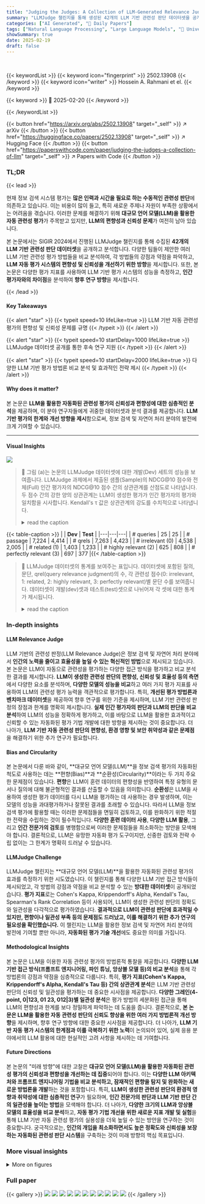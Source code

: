 ```yaml
---
title: "Judging the Judges: A Collection of LLM-Generated Relevance Judgements"
summary: "LLMJudge 챌린지를 통해 생성된 42개의 LLM 기반 관련성 판단 데이터셋을 공개, LLM 자동 평가 시스템의 편향성 및 신뢰성 문제를 분석하고, 향후 연구 방향 제시."
categories: ["AI Generated", "🤗 Daily Papers"]
tags: ["Natural Language Processing", "Large Language Models", "🏢 University College London",]
showSummary: true
date: 2025-02-19
draft: false
---
```


<br>

{{< keywordList >}}
{{< keyword icon="fingerprint" >}} 2502.13908 {{< /keyword >}}
{{< keyword icon="writer" >}} Hossein A. Rahmani et el. {{< /keyword >}}
 
{{< keyword >}} 🤗 2025-02-20 {{< /keyword >}}
 
{{< /keywordList >}}

{{< button href="https://arxiv.org/abs/2502.13908" target="_self" >}}
↗ arXiv
{{< /button >}}
{{< button href="https://huggingface.co/papers/2502.13908" target="_self" >}}
↗ Hugging Face
{{< /button >}}
{{< button href="https://paperswithcode.com/paper/judging-the-judges-a-collection-of-llm" target="_self" >}}
↗ Papers with Code
{{< /button >}}




### TL;DR


{{< lead >}}

현재 정보 검색 시스템 평가는 **많은 인력과 시간을 필요로 하는 수동적인 관련성 판단**에 의존하고 있습니다. 이는 비용이 많이 들고, 특히 새로운 주제나 자원이 부족한 상황에서는 어려움을 겪습니다. 이러한 문제를 해결하기 위해 **대규모 언어 모델(LLM)을 활용한 자동 관련성 평가**가 주목받고 있지만, **LLM의 편향성과 신뢰성 문제**가 여전히 남아 있습니다.

본 논문에서는 SIGIR 2024에서 진행된 LLMJudge 챌린지를 통해 수집된 **42개의 LLM 기반 관련성 판단 데이터셋**을 공개하고 분석합니다. 다양한 팀들이 제안한 여러 LLM 기반 관련성 평가 방법들을 비교 분석하여, 각 방법들의 강점과 약점을 파악하고, **LLM 자동 평가 시스템의 편향성 및 신뢰성을 개선하기 위한 방향**을 제시합니다. 또한, 본 논문은 다양한 평가 지표를 사용하여 LLM 기반 평가 시스템의 성능을 측정하고, **인간 평가자와의 차이점**을 분석하여 **향후 연구 방향**을 제시합니다.

{{< /lead >}}


#### Key Takeaways

{{< alert "star" >}}
{{< typeit speed=10 lifeLike=true >}} LLM 기반 자동 관련성 평가의 편향성 및 신뢰성 문제를 규명 {{< /typeit >}}
{{< /alert >}}

{{< alert "star" >}}
{{< typeit speed=10 startDelay=1000 lifeLike=true >}} LLMJudge 데이터셋 공개를 통한 후속 연구 지원 {{< /typeit >}}
{{< /alert >}}

{{< alert "star" >}}
{{< typeit speed=10 startDelay=2000 lifeLike=true >}} 다양한 LLM 기반 평가 방법론 비교 분석 및 효과적인 전략 제시 {{< /typeit >}}
{{< /alert >}}

#### Why does it matter?
본 논문은 **LLM을 활용한 자동화된 관련성 평가의 신뢰성과 편향성에 대한 심층적인 분석**을 제공하며, 이 분야 연구자들에게 귀중한 데이터셋과 분석 결과를 제공합니다. **LLM 기반 평가의 한계와 개선 방향을 제시**함으로써, 정보 검색 및 자연어 처리 분야의 발전에 크게 기여할 수 있습니다.

------
#### Visual Insights



![](https://arxiv.org/html/2502.13908/x1.png)

> 🔼 그림 (a)는 논문의 LLMJudge 데이터셋에 대한 개발(Dev) 세트의 성능을 보여줍니다.  LLMJudge 과제에서 제출된 샘플(Sample)의 NDCG@10 점수와 전체(Full) 인간 평가자의 NDCG@10 점수 간의 상관관계를 산점도로 나타냅니다.  두 점수 간의 강한 양의 상관관계는 LLM이 생성한 평가가 인간 평가자의 평가와 일치함을 시사합니다.  Kendall's τ 값은 상관관계의 강도를 수치적으로 나타냅니다.
> <details>
> <summary>read the caption</summary>
> (a) Dev set
> </details>





{{< table-caption >}}
| | **Dev** | **Test** |
|---|---|---|
| # queries | 25 | 25 |
| # passage | 7,224 | 4,414 |
| # qrels | 7,263 | 4,423 |
| # irrelevant (0) | 4,538 | 2,005 |
| # related (1) | 1,403 | 1,233 |
| # highly relevant (2) | 625 | 808 |
| # perfectly relevant (3) | 697 | 377 |{{< /table-caption >}}

> 🔼 LLMJudge 데이터셋의 통계를 보여주는 표입니다.  데이터셋에 포함된 질의, 문단, qrel(query relevance judgment)의 수, 각 관련성 점수(0: irrelevant, 1: related, 2: highly relevant, 3: perfectly relevant)별 문단 수를 보여줍니다.  데이터셋이 개발(dev)셋과 테스트(test)셋으로 나뉘어져 각 셋에 대한 통계가 제시됩니다.
> <details>
> <summary>read the caption</summary>
> Table 1. Statistics of LLMJudge Dataset
> </details>





### In-depth insights


#### LLM Relevance Judge
LLM 기반의 관련성 판정(LLM Relevance Judge)은 정보 검색 및 자연어 처리 분야에서 **인간의 노력을 줄이고 효율성을 높일 수 있는 혁신적인 방법**으로 제시되고 있습니다. 본 논문은 LLM이 자동으로 관련성을 평가하는 다양한 접근 방식을 평가하고 비교 분석한 결과를 제시합니다.  **LLM이 생성한 관련성 판단의 편향성, 신뢰성 및 효율성 등의 측면**에서 다양한 요소를 분석하며, **다양한 모델의 성능을 비교**하고 여러 가지 평가 지표를 사용하여 LLM의 관련성 평가 능력을 객관적으로 평가합니다.  특히, **개선된 평가 방법론과 벤치마크 데이터셋**을 제공하여 향후 연구를 위한 기준을 제시하며, LLM 기반 관련성 판정의 장점과 한계를 명확히 제시합니다.  **실제 인간 평가자의 판단과 LLM의 판단을 비교 분석**하여 LLM의 성능을 정확하게 평가하고, 이를 바탕으로  LLM을 활용한 효과적이고 신뢰할 수 있는 자동화된 평가 기법 개발에 대한 방향을 제시하는 것이 중요합니다.  더 나아가,  **LLM 기반 자동 관련성 판단의 편향성, 환경 영향 및 보안 취약성과 같은 문제점**을 해결하기 위한 추가 연구가 필요합니다.

#### Bias and Circularity
본 논문에서 다룬 바와 같이, **대규모 언어 모델(LLM)**을 정보 검색 평가의 자동화된 척도로 사용하는 데는 **편향(Bias)**과 **순환성(Circularity)**이라는 두 가지 주요한 문제점이 있습니다.  **편향**은 LLM이 훈련 데이터의 편향성을 반영하여 특정 유형의 문서나 질의에 대해 불균형적인 결과를 산출할 수 있음을 의미합니다.  **순환성**은 LLM을 사용하여 생성한 평가 데이터를 다시 LLM을 평가하는 데 사용하는 경우 발생하며, 이는 모델의 성능을 과대평가하거나 잘못된 결과를 초래할 수 있습니다. 따라서 LLM을 정보 검색 평가에 활용할 때는 이러한 문제점들을 면밀히 검토하고, 이를 완화하기 위한 적절한 전략을 수립하는 것이 필수적입니다.  **다양한 훈련 데이터 사용**, **다양한 LLM 활용**, 그리고 **인간 전문가의 검토**를 병행함으로써 이러한 문제점들을 최소화하는 방안을 모색해야 합니다.  결론적으로, LLM은 유망한 자동화 평가 도구이지만, 신중한 검토와 전략 수립 없이는 그 한계가 명확히 드러날 수 있습니다.

#### LLMJudge Challenge
LLMJudge 챌린지는 **대규모 언어 모델(LLM)**을 활용한 자동화된 관련성 평가의 효과를 측정하기 위한 시도였습니다.  이 챌린지를 통해 다양한 LLM 기반 접근 방식들이 제시되었고, 각 방법의 강점과 약점을 비교 분석할 수 있는 **방대한 데이터셋**이 공개되었습니다.  **평가 지표**로는 Cohen's Kappa, Krippendorff's Alpha, Kendall's Tau, Spearman's Rank Correlation 등이 사용되어, LLM이 생성한 관련성 판단의 정확도와 일관성을 다각적으로 평가하였습니다.  **결과적으로 LLM이 관련성 판단에 효과적일 수 있지만, 편향이나 일관성 부족 등의 문제점도 드러났고, 이를 해결하기 위한 추가 연구의 필요성을 확인했습니다.**  이 챌린지는 LLM을 활용한 정보 검색 및 자연어 처리 분야의 발전에 기여할 뿐만 아니라,  **자동화된 평가 기술 개선**에도 중요한 의미를 가집니다.

#### Methodological Insights
본 논문은 LLM을 이용한 자동 관련성 평가의 방법론적 통찰을 제공합니다. **다양한 LLM 기반 접근 방식(프롬프트 엔지니어링, 파인 튜닝, 앙상블 모델 등)의 비교 분석**을 통해 각 방법론의 강점과 약점을 심층적으로 다룹니다. 특히, **평가 지표(Cohen's Kappa, Krippendorff's Alpha, Kendall's Tau 등) 간의 상관관계 분석**은 LLM 기반 관련성 판단의 신뢰성 및 일관성을 평가하는 데 중요한 시사점을 제공합니다. **다양한 그레인(4-point, 0|123, 01 23, 012|3)별 일관성 분석**은 평가 방법의 세분화된 접근을 통해 LLM의 편향성과 한계를 보다 정밀하게 파악하는 데 도움을 줍니다.  결론적으로, **본 논문은 LLM을 활용한 자동 관련성 판단의 신뢰도 향상을 위한 여러 가지 방법론적 개선 방향**을 제시하며, 향후 연구 방향에 대한 중요한 시사점을 제공합니다.  더 나아가, **LLM 기반 자동 평가 시스템의 한계점과 이를 극복하기 위한 노력**이 논의되어 있어,  실제 응용 분야에서의 LLM 활용에 대한 현실적인 고려 사항을 제시하는 데 기여합니다.

#### Future Directions
본 논문의 "미래 방향"에 대한 고찰은 **대규모 언어 모델(LLM)을 활용한 자동화된 관련성 평가의 신뢰성과 편향성을 개선하는 데 집중**되어야 합니다.  이는 **다양한 LLM 아키텍처와 프롬프트 엔지니어링 기법을 비교 분석하고, 잠재적인 편향을 탐지 및 완화하는 새로운 방법론을 개발**하는 것을 포함합니다.  특히, **LLM이 생성한 관련성 판단의 환경적 영향과 취약성에 대한 심층적인 연구**가 필요하며, **인간 전문가의 판단과 LLM 기반 판단 간의 일관성을 높이는 방법**을 모색해야 합니다.  더 나아가, **다양한 크기의 LLM과 앙상블 모델의 효율성을 비교 분석**하고, **자동 평가 기법 개선을 위한 새로운 지표 개발 및 실험**을 통해 LLM 기반 자동 관련성 평가의 실용성을 더욱 높일 수 있는 방안을 연구하는 것이 중요합니다.  궁극적으로는, **인간의 개입을 최소화하면서도 높은 정확도와 신뢰성을 보장하는 자동화된 관련성 판단 시스템**을 구축하는 것이 미래 방향의 핵심 목표입니다.


### More visual insights

<details>
<summary>More on figures
</summary>


![](https://arxiv.org/html/2502.13908/x2.png)

> 🔼 그림 (b)는 논문의 LLMJudge 데이터셋에 대한 통계를 보여주는 표의 테스트 세트에 대한 부분입니다.  테스트 세트는 25개의 질의, 4,414개의 문단, 4,423개의 관련성 판단, 2,005개의 무관한 문단, 1,233개의 관련 문단, 808개의 고관련 문단, 377개의 완벽히 관련된 문단으로 구성됩니다. 이는 LLMJudge 챌린지 참가자들이 자동으로 생성한 관련성 판단의 품질과 분포를 이해하는 데 중요한 정보입니다. 
> <details>
> <summary>read the caption</summary>
> (b) Test set
> </details>



![](https://arxiv.org/html/2502.13908/x3.png)

> 🔼 그림 1은 LLMJudge 데이터셋의 개발(dev) 및 테스트(test) 집합에 대한 상관관계 분석 결과를 보여줍니다.  LLMJudge 챌린지의 개발 및 테스트 집합은 TREC 2023 심층 학습 트랙의 전체 qrel (관련성 판단)과의 상관 관계를 보여주는 산점도를 나타냅니다.  각 산점도는  LLMJudge에서 생성된 자동화된 관련성 판단(샘플)과 사람이 직접 평가한 관련성 판단(전체) 사이의 NDCG@10 값의 상관관계를 시각적으로 보여줍니다.  이를 통해 LLM이 생성한 관련성 판단의 정확도와 신뢰성을 사람의 판단과 비교하여 평가할 수 있습니다.  개발 집합과 테스트 집합 모두 높은 상관 관계를 보여주어, LLM이 생성한 관련성 판단이 TREC 2023 심층 학습 트랙의 기준과 일치하는 정도가 높음을 시사합니다.
> <details>
> <summary>read the caption</summary>
> Figure 1. Samples correlation with TREC 2023 DL full qrel
> </details>



![](https://arxiv.org/html/2502.13908/x4.png)

> 🔼 그림 2는 Cohen의 κ (일치도)와 Kendall의 τ (순위 상관관계) 값을 비교하여 LLM 기반 관련성 판단 모델의 성능을 평가한 것입니다. x축은 Cohen의 κ 값이고 y축은 Kendall의 τ 값입니다. 각 점은 다른 제출된 모델을 나타내며,  Cohen의 κ 값이 높을수록 모델의 human judge와의 일치도가 높고, Kendall의 τ 값이 높을수록 모델이 human judge와 유사한 순위를 생성한다는 것을 의미합니다. 이 그래프를 통해 다양한 모델들의 일치도와 순위 상관관계 간의 관계를 시각적으로 파악할 수 있습니다. 특히 일부 모델은 순위 상관관계가 높지만 일치도가 낮은 반면, 다른 모델들은 일치도와 순위 상관관계 모두 높은 것을 확인할 수 있습니다.
> <details>
> <summary>read the caption</summary>
> Figure 2. Cohen’s κ𝜅\kappaitalic_κ vs. Kendall’s τ𝜏\tauitalic_τ
> </details>



![](https://arxiv.org/html/2502.13908/x5.png)

> 🔼 이 그림은 LLMJudge 챌린지에 제출된 각 제출물의 평균 레이블 값과 Kendall의 tau 값 사이의 관계를 보여줍니다.  x축은 Cohen's Kappa 값이고 y축은 Kendall의 tau 값이며, 각 점은 하나의 제출물을 나타냅니다. 이 그림을 통해 평균 레이블 값과 시스템 순위 상관관계(Kendall's tau) 간의 관계를 시각적으로 파악할 수 있습니다.  특히, 평균 레이블이 높다고 해서 Kendall's tau 값이 반드시 높은 것은 아니라는 점을 보여줍니다. 즉,  LLM이 레이블을 부여하는 일관성과 정확성이 모두 중요하다는 것을 시사합니다.
> <details>
> <summary>read the caption</summary>
> (a) Avg. Label vs. Kendall τ𝜏\tauitalic_τ
> </details>



![](https://arxiv.org/html/2502.13908/x6.png)

> 🔼 이 그림은 LLMJudge 과제에 제출된 각 제출물의 평균 레이블과 Krippendorff’s 알파 값 사이의 관계를 보여줍니다. Krippendorff’s 알파는 여러 평가자 간의 일치도를 측정하는 지표입니다. 이 그림을 통해 각 제출물의 레이블링 일관성과 신뢰성을 평가할 수 있습니다.  높은 Krippendorff’s 알파 값은 레이블링이 일관성 있고 신뢰할 수 있음을 의미합니다. 평균 레이블은 각 제출물이 평균적으로 할당한 레이블 값을 나타냅니다.
> <details>
> <summary>read the caption</summary>
> (b) Avg. Label vs. Krippendorff’s α𝛼\alphaitalic_α
> </details>



![](https://arxiv.org/html/2502.13908/x7.png)

> 🔼 그림 3은 제출된 각 방법들의 평균 레이블 값과 켄달 타우(Kendall's Tau), 그리고 크리펜도르프 알파(Krippendorff's Alpha) 값 간의 관계를 보여줍니다.  왼쪽 그림은 평균 레이블 값과 켄달 타우 간의 상관관계를, 오른쪽 그림은 평균 레이블 값과 크리펜도르프 알파 간의 상관관계를 나타냅니다.  각 점은 하나의 제출된 방법을 나타내며, 점의 x좌표는 켄달 타우 또는 크리펜도르프 알파 값이고, y좌표는 평균 레이블 값입니다.  주황색 점선은 인간 평가자의 평균 레이블 값(0.90)을 나타냅니다. 이 그림은 다양한 방법들이 순위 일관성(켄달 타우)은 높게 유지하지만, 레이블의 절대적인 점수 경향은 다르다는 점을 보여줍니다.  즉, 순위는 비슷하게 매기더라도 실제 점수는 차이가 있음을 시각적으로 보여줍니다.
> <details>
> <summary>read the caption</summary>
> Figure 3. Average Labels
> </details>



</details>






### Full paper

{{< gallery >}}
<img src="paper_images/1.png" class="grid-w50 md:grid-w33 xl:grid-w25" />
<img src="paper_images/2.png" class="grid-w50 md:grid-w33 xl:grid-w25" />
<img src="paper_images/3.png" class="grid-w50 md:grid-w33 xl:grid-w25" />
<img src="paper_images/4.png" class="grid-w50 md:grid-w33 xl:grid-w25" />
<img src="paper_images/5.png" class="grid-w50 md:grid-w33 xl:grid-w25" />
<img src="paper_images/6.png" class="grid-w50 md:grid-w33 xl:grid-w25" />
<img src="paper_images/7.png" class="grid-w50 md:grid-w33 xl:grid-w25" />
<img src="paper_images/8.png" class="grid-w50 md:grid-w33 xl:grid-w25" />
<img src="paper_images/9.png" class="grid-w50 md:grid-w33 xl:grid-w25" />
<img src="paper_images/10.png" class="grid-w50 md:grid-w33 xl:grid-w25" />
<img src="paper_images/11.png" class="grid-w50 md:grid-w33 xl:grid-w25" />
{{< /gallery >}}